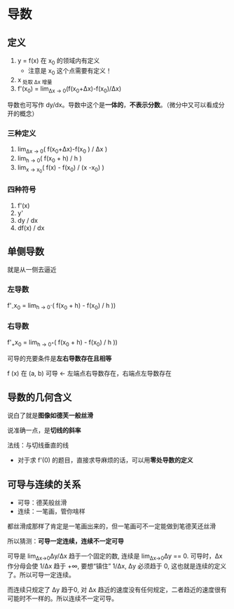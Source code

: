 # 导数
## 定义
1. y = f(x) 在 x<sub>0</sub> 的领域内有定义
    * 注意是 x<sub>0</sub> 这个点需要有定义！
2. x<sub> 处取 Δx 增量
3. f'(x<sub>0</sub>) = lim<sub>Δx → 0</sub>(f(x<sub>0</sub>+Δx)-f(x<sub>0</sub>)/Δx)

导数也可写作 dy/dx。导数中这个是**一体的**，**不表示分数**。（微分中又可以看成分开的概念）

### 三种定义
1. lim<sub>Δx → 0</sub>( f(x<sub>0</sub>+Δx)-f(x<sub>0</sub> ) / Δx )
2. lim<sub>h → 0</sub>( f(x<sub>0</sub> + h) / h )
3. lim<sub>x → x<sub>0</sub></sub>( f(x) - f(x<sub>0</sub>) / (x -x<sub>0</sub>) )

### 四种符号
1. f'(x)
2. y'
3. dy / dx
4. df(x) / dx

## 单侧导数
就是从一侧去逼近
### 左导数
f'<sub>-</sub>x<sub>0</sub> = lim<sub>h → 0<sup>-</sup></sub>( f(x<sub>0</sub> + h) - f(x<sub>0</sub>) / h ))
### 右导数
f'<sub>+</sub>x<sub>0</sub> = lim<sub>h → 0<sup>+</sup></sub>( f(x<sub>0</sub> + h) - f(x<sub>0</sub>) / h ))

可导的充要条件是**左右导数存在且相等**

f (x) 在 (a, b) 可导 ← 左端点右导数存在，右端点左导数存在

## 导数的几何含义
说白了就是**图像如德芙一般丝滑**

说准确一点，是**切线的斜率**

法线：与切线垂直的线

* 对于求 f'(0) 的题目，直接求导麻烦的话，可以用**零处导数的定义**

## 可导与连续的关系
* 可导：德芙般丝滑
* 连续：一笔画，管你啥样

都丝滑成那样了肯定是一笔画出来的，但一笔画可不一定能做到笔德芙还丝滑

所以猜测：**可导一定连续，连续不一定可导**

可导是 lim<sub>Δx→0</sub>Δy/Δx 趋于一个固定的数, 连续是 lim<sub>Δx→0</sub>Δy == 0. 可导时，Δx作分母会使 1/Δx 趋于 +∞, 要想“镇住” 1/Δx, Δy 必须趋于 0, 这也就是连续的定义了。所以可导一定连续。

而连续只规定了 Δy 趋于0, 对 Δx 趋近的速度没有任何规定，二者趋近的速度很有可能时不一样的。所以连续不一定可导。